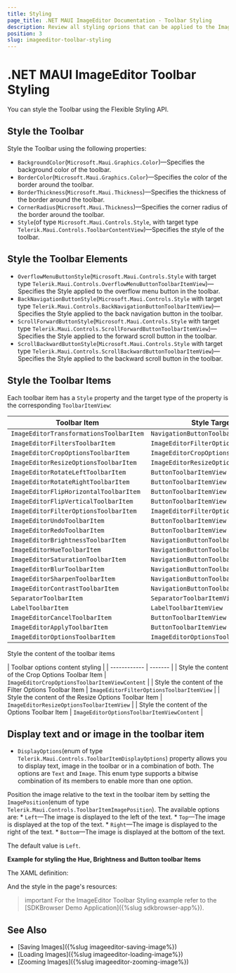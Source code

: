 ```yaml
---
title: Styling
page_title: .NET MAUI ImageEditor Documentation - Toolbar Styling
description: Review all styling oprions that can be applied to the ImageEditor toolbar for .NET MAUI.
position: 3
slug: imageeditor-toolbar-styling
---
```


# .NET MAUI ImageEditor Toolbar Styling

You can style the Toolbar using the Flexible Styling API.

## Style the Toolbar

Style the Toolbar using the following properties:

* `BackgroundColor`(`Microsoft.Maui.Graphics.Color`)&mdash;Specifies the background color of the toolbar.
* `BorderColor`(`Microsoft.Maui.Graphics.Color`)&mdash;Specifies the color of the border around the toolbar.
* `BorderThickness`(`Microsoft.Maui.Thickness`)&mdash;Specifies the thickness of the border around the toolbar.
* `CornerRadius`(`Microsoft.Maui.Thickness`)&mdash;Specifies the corner radius of the border around the toolbar.
* `Style`(of type `Microsoft.Maui.Controls.Style`, with target type `Telerik.Maui.Controls.ToolbarContentView`)&mdash;Specifies the style of the toolbar. 

## Style the Toolbar Elements

* `OverflowMenuButtonStyle`(`Microsoft.Maui.Controls.Style` with target type `Telerik.Maui.Controls.OverflowMenuButtonToolbarItemView`)&mdash;Specifies the Style applied to the overflow menu button in the toolbar. 
* `BackNavigationButtonStyle`(`Microsoft.Maui.Controls.Style` with target type `Telerik.Maui.Controls.BackNavigationButtonToolbarItemView`)&mdash;Specifies the Style applied to the back navigation button in the toolbar. 
* `ScrollForwardButtonStyle`(`Microsoft.Maui.Controls.Style` with target type `Telerik.Maui.Controls.ScrollForwardButtonToolbarItemView`)&mdash;Specifies the Style applied to the forward scroll button in the toolbar. 
* `ScrollBackwardButtonStyle`(`Microsoft.Maui.Controls.Style` with target type `Telerik.Maui.Controls.ScrollBackwardButtonToolbarItemView`)&mdash;Specifies the Style applied to the backward scroll button in the toolbar. 

## Style the Toolbar Items

Each toolbar item has a `Style` property and the target type of the property is the corresponding `ToolbarItemView`:

| Toolbar Item | Style Target type |
| ------------ | ------- |
| `ImageEditorTransformationsToolbarItem` | `NavigationButtonToolbarItemView` |
| `ImageEditorFiltersToolbarItem` | `ImageEditorFilterOptionsToolbarItemView` |
| `ImageEditorCropOptionsToolbarItem` | `ImageEditorCropOptionsToolbarItemView` |
| `ImageEditorResizeOptionsToolbarItem` | `ImageEditorResizeOptionsToolbarItemView` |
| `ImageEditorRotateLeftToolbarItem` | `ButtonToolbarItemView` |
| `ImageEditorRotateRightToolbarItem` | `ButtonToolbarItemView` |
| `ImageEditorFlipHorizontalToolbarItem` | `ButtonToolbarItemView` |
| `ImageEditorFlipVerticalToolbarItem` | `ButtonToolbarItemView` |
| `ImageEditorFilterOptionsToolbarItem` | `ImageEditorFilterOptionsToolbarItemView` |
| `ImageEditorUndoToolbarItem` | `ButtonToolbarItemView` |
| `ImageEditorRedoToolbarItem` | `ButtonToolbarItemView` |
| `ImageEditorBrightnessToolbarItem` | `NavigationButtonToolbarItemView` |
| `ImageEditorHueToolbarItem` | `NavigationButtonToolbarItemView` |
| `ImageEditorSaturationToolbarItem` | `NavigationButtonToolbarItemView` |
| `ImageEditorBlurToolbarItem` | `NavigationButtonToolbarItemView` |
| `ImageEditorSharpenToolbarItem` | `NavigationButtonToolbarItemView` |
| `ImageEditorContrastToolbarItem` | `NavigationButtonToolbarItemView` |
| `SeparatorToolbarItem` | `SeparatorToolbarItemView` |
| `LabelToolbarItem` | `LabelToolbarItemView` |
| `ImageEditorCancelToolbarItem` | `ButtonToolbarItemView` |
| `ImageEditorApplyToolbarItem` | `ButtonToolbarItemView` |
| `ImageEditorOptionsToolbarItem` | `ImageEditorOptionsToolbarItemView` |

Style the content of the toolbar items 

| Toolbar options content styling |
| ------------ | ------- |
| Style the content of the Crop Options Toolbar Item | `ImageEditorCropOptionsToolbarItemViewContent` |
| Style the content of the Filter Options Toolbar Item | `ImageEditorFilterOptionsToolbarItemView` |
| Style the content of the Resize Options Toolbar Item | `ImageEditorResizeOptionsToolbarItemView` |
| Style the content of the Options Toolbar Item | `ImageEditorOptionsToolbarItemViewContent` |

##  Display text and or image in the toolbar item 

* `DisplayOptions`(enum of type `Telerik.Maui.Controls.ToolbarItemDisplayOptions`) property allows you to display text, image in the toolbar or in a combination of both. The options are `Text` and `Image`. This enum type supports a bitwise combination of its members to enable more than one option.

 Position the image relative to the text in the toolbar item by setting the `ImagePosition`(enum of type `Telerik.Maui.Controls.ToolbarItemImagePosition`). The available options are: 
	* `Left`&mdash;The image is displayed to the left of the text.
	* `Top`&mdash;The image is displayed at the top of the text.
	* `Right`&mdash;The image is displayed to the right of the text.
	* `Bottom`&mdash;The image is displayed at the bottom of the text.
 
The default value is `Left`.

**Example for styling the Hue, Brightness and Button toolbar Items**

The XAML definition: 

<snippet id='imageeditor-toolbar-styling'/>

And the style in the page's resources: 

<snippet id='imageeditor-styling-button-toolbar-style'/>

>important For the ImageEditor Toolbar Styling example refer to the [SDKBrowser Demo Application]({%slug sdkbrowser-app%}).

## See Also

- [Saving Images]({%slug imageeditor-saving-image%})
- [Loading Images]({%slug imageeditor-loading-image%})
- [Zooming Images]({%slug imageeditor-zooming-image%})
